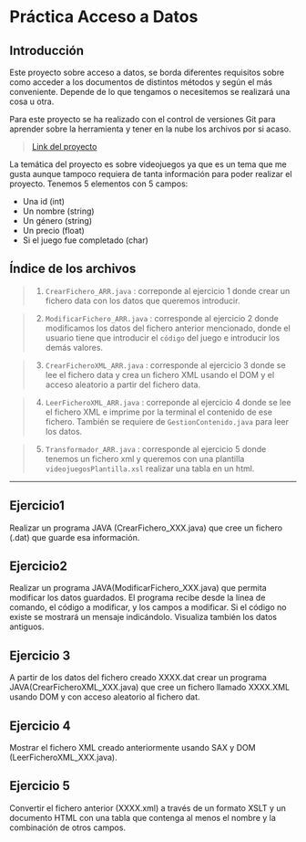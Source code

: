 # Práctica Acceso a Datos


## Introducción

Este proyecto sobre acceso a datos, se borda diferentes requisitos sobre como acceder a los documentos de distintos métodos y según el más conveniente. Depende de lo que tengamos o necesitemos se realizará una cosa u otra.

Para este proyecto se ha realizado con el control de versiones Git para aprender sobre la herramienta y tener en la nube los archivos por si acaso.

> [Link del proyecto](https://github.com/RODRIGAMER669/acceso-datos-ar1)

La temática del proyecto es sobre videojuegos ya que es un tema que me gusta aunque tampoco requiera de tanta información para poder realizar el proyecto. Tenemos 5 elementos con 5 campos:
 - Una id (int)
 - Un nombre (string)
 - Un género (string)
 - Un precio (float)
 - Si el juego fue completado (char)

## Índice de los archivos

> 1. `CrearFichero_ARR.java` : correponde al ejercicio 1 donde crear un fichero data con los datos que queremos introducir.

> 2. `ModificarFichero_ARR.java` : corresponde al ejercicio 2 donde modificamos los datos del fichero anterior mencionado, donde el usuario tiene que introducir el `código` del juego e introducir los demás valores.

> 3. `CrearFicheroXML_ARR.java` : corresponde al ejercicio 3 donde se lee el fichero data y crea un fichero XML usando el DOM y el acceso aleatorio a partir del fichero data.

> 4. `LeerFicheroXML_ARR.java` : correponde al ejercicio 4 donde se lee el fichero XML e imprime por la terminal el contenido de ese fichero. También se requiere de `GestionContenido.java` para leer los datos.

> 5. `Transformador_ARR.java` : corresponde al ejercicio 5 donde tenemos un fichero xml y queremos con una plantilla `videojuegosPlantilla.xsl` realizar una tabla en un html.
---

## Ejercicio1

Realizar un programa JAVA (CrearFichero_XXX.java) que cree un fichero (.dat) que guarde
esa información.

## Ejercicio2

Realizar un programa JAVA(ModificarFichero_XXX.java) que permita modificar los datos
guardados. El programa recibe desde la línea de comando, el código a modificar, y los campos a modificar. Si el código no existe se mostrará un mensaje indicándolo. Visualiza también los datos antiguos. 


## Ejercicio 3

A partir de los datos del fichero creado XXXX.dat crear un programa JAVA(CrearFicheroXML_XXX.java) que cree un fichero llamado XXXX.XML usando DOM y con acceso aleatorio al fichero dat.

## Ejercicio 4

Mostrar el fichero XML creado anteriormente usando SAX y DOM (LeerFicheroXML_XXX.java). 

## Ejercicio 5

Convertir el fichero anterior (XXXX.xml) a través de un formato XSLT y un documento HTML
con una tabla que contenga al menos el nombre y la combinación de otros campos.